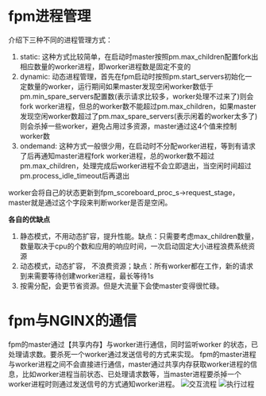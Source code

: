 # fpm进程管理

介绍下三种不同的进程管理方式：

1. static: 这种方式比较简单，在启动时master按照pm.max_children配置fork出相应数量的worker进程，即worker进程数是固定不变的
2. dynamic: 动态进程管理，首先在fpm启动时按照pm.start_servers初始化一定数量的worker，运行期间如果master发现空闲worker数低于pm.min_spare_servers配置数(表示请求比较多，worker处理不过来了)则会fork worker进程，但总的worker数不能超过pm.max_children，如果master发现空闲worker数超过了pm.max_spare_servers(表示闲着的worker太多了)则会杀掉一些worker，避免占用过多资源，master通过这4个值来控制worker数
3. ondemand: 这种方式一般很少用，在启动时不分配worker进程，等到有请求了后再通知master进程fork worker进程，总的worker数不超过pm.max_children，处理完成后worker进程不会立即退出，当空闲时间超过pm.process_idle_timeout后再退出

worker会将自己的状态更新到fpm_scoreboard_proc_s->request_stage，master就是通过这个字段来判断worker是否是空闲。

**各自的优缺点**

1. 静态模式，不用动态扩容，提升性能。缺点：只需要考虑max_children数量，数量取决于cpu的个数和应用的响应时间，一次启动固定大小进程浪费系统资源
2. 动态模式，动态扩容， 不浪费资源；缺点：所有worker都在工作，新的请求到来需要等待创建worker进程，最长等待1s
3. 按需分配，会更节省资源。但是大流量下会使master变得很忙碌。

# fpm与NGINX的通信

fpm的master通过【共享内存】与worker进行通信，同时监听worker 的状态，已处理请求数。要杀死一个worker通过发送信号的方式来实现。
fpm的master进程与worker进程之间不会直接进行通信，master通过共享内存获取worker进程的信息，比如worker进程当前状态、已处理请求数等，当master进程要杀掉一个worker进程时则通过发送信号的方式通知worker进程。
![交互流程](/Users/zvan/code/mianshi/PHP-interview-myway/images/nginx/fastcgi.png)
![执行过程](/Users/zvan/code/mianshi/PHP-interview-myway/images/nginx/工作模式.png)


